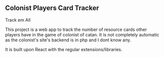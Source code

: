 ## Colonist Players Card Tracker

Track em All

This project is a web app to track the number of resource cards other players have in the game of colonist of catan. 
It is not completely automatic as the colonist's site's backend is in php and I dont know any. 

It is built upon React with the regular extensions/libraries.
